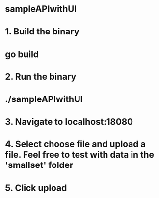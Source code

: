 # sampleAPIwithUI

# 1. Build the binary
# go build

# 2. Run the binary
# ./sampleAPIwithUI

# 3. Navigate to localhost:18080

# 4. Select choose file and upload a file. Feel free to test with data in the 'smallset' folder

# 5. Click upload